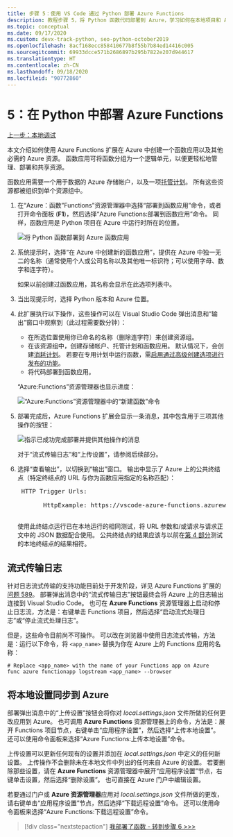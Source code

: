 ```yaml
---
title: 步骤 5：使用 VS Code 通过 Python 部署 Azure Functions
description: 教程步骤 5，将 Python 函数代码部署到 Azure，学习如何在本地项目和 Azure 之间流式传输日志并同步设置。
ms.topic: conceptual
ms.date: 09/17/2020
ms.custom: devx-track-python, seo-python-october2019
ms.openlocfilehash: 8acf168ecc858410677b8f55b7b84ed14416c005
ms.sourcegitcommit: 69933dcce571b2686897b295b7822e207d944617
ms.translationtype: HT
ms.contentlocale: zh-CN
ms.lasthandoff: 09/18/2020
ms.locfileid: "90772860"
---
```

# <a name="5-deploy-azure-functions-in-python"></a>5：在 Python 中部署 Azure Functions

[上一步：本地调试](tutorial-vs-code-serverless-python-04.md)

本文介绍如何使用 Azure Functions 扩展在 Azure 中创建一个函数应用以及其他必需的 Azure 资源。 函数应用可将函数分组为一个逻辑单元，以便更轻松地管理、部署和共享资源。

函数应用需要一个用于数据的 Azure 存储帐户，以及一项[托管计划](/azure/azure-functions/functions-scale#hosting-plan-support)。 所有这些资源都被组织到单个资源组中。

1. 在“Azure：函数”Functions”资源管理器中选择“部署到函数应用”命令，或者打开命令面板 (**F1**)，然后选择“Azure Functions:部署到函数应用”命令。 同样，函数应用是 Python 项目在 Azure 中运行时所在的位置。

    ![将 Python 函数部署到 Azure 函数应用](media/tutorial-vs-code-serverless-python/deploy-a-python-fuction-to-azure-function-app.png)

1. 系统提示时，选择“在 Azure 中创建新的函数应用”，提供在 Azure 中独一无二的名称（通常使用个人或公司名称以及其他唯一标识符；可以使用字母、数字和连字符）。

    如果以前创建过函数应用，其名称会显示在此选项列表中。

1. 当出现提示时，选择 Python 版本和 Azure 位置。

1. 此扩展执行以下操作，这些操作可以在 Visual Studio Code 弹出消息和“输出”窗口中观察到（此过程需要数分钟）：

    - 在所选位置使用你已命名的名称（删除连字符）来创建资源组。
    - 在该资源组中，创建存储帐户、托管计划和函数应用。 默认情况下，会创建[消耗计划](/azure/azure-functions/functions-scale#consumption-plan)。 若要在专用计划中运行函数，需[启用通过高级创建选项进行发布的功能](/azure/azure-functions/functions-develop-vs-code)。
    - 将代码部署到函数应用。

    “Azure:Functions”资源管理器也显示进度：

    ![“Azure:Functions”资源管理器中的“新建函数”命令](media/tutorial-vs-code-serverless-python/deployment-progress-indicator-in-azure-function-explorer.png)

1. 部署完成后，Azure Functions 扩展会显示一条消息，其中包含用于三项其他操作的按钮：

    ![指示已成功完成部署并提供其他操作的消息](media/tutorial-vs-code-serverless-python/azure-functions-deployment-success-with-additional-actions.png)

    对于“流式传输日志”和“上传设置”，请参阅后续部分。 

1. 选择“查看输出”，以切换到“输出”窗口。 输出中显示了 Azure 上的公共终结点（特定终结点的 URL 与你为函数应用指定的名称匹配）：

    <pre>
    HTTP Trigger Urls:

          HttpExample: https://vscode-azure-functions.azurewebsites.net/api/HttpExample
    </pre>

    使用此终结点运行已在本地运行的相同测试，将 URL 参数和/或请求与请求正文中的 JSON 数据配合使用。 公共终结点的结果应该与以前在[第 4 部分](tutorial-vs-code-serverless-python-04.md)测试的本地终结点的结果相符。

## <a name="stream-logs"></a>流式传输日志

针对日志流式传输的支持功能目前处于开发阶段，详见 Azure Functions 扩展的[问题 589](https://github.com/microsoft/vscode-azurefunctions/issues/589)。 部署弹出消息中的“流式传输日志”按钮最终会将 Azure 上的日志输出连接到 Visual Studio Code。 也可在 **Azure Functions** 资源管理器上启动和停止日志流，方法是：右键单击 Functions 项目，然后选择“启动流式处理日志”或“停止流式处理日志”。 

但是，这些命令目前尚不可操作。 可以改在浏览器中使用日志流式传输，方法是：运行以下命令，将 `<app_name>` 替换为你在 Azure 上的 Functions 应用的名称：

```
# Replace <app_name> with the name of your Functions app on Azure
func azure functionapp logstream <app_name> --browser
```

## <a name="sync-local-settings-to-azure"></a>将本地设置同步到 Azure

部署弹出消息中的“上传设置”按钮会将你对 *local.settings.json* 文件所做的任何更改应用到 Azure。 也可调用 **Azure Functions** 资源管理器上的命令，方法是：展开 Functions 项目节点，右键单击“应用程序设置”，然后选择“上传本地设置”。  还可以使用命令面板来选择“Azure Functions:上传本地设置”命令。

上传设置可以更新任何现有的设置并添加在 *local.settings.json* 中定义的任何新设置。 上传操作不会删除未在本地文件中列出的任何来自 Azure 的设置。 若要删除那些设置，请在 **Azure Functions** 资源管理器中展开“应用程序设置”节点，右键单击设置，然后选择“删除设置”。  也可直接在 Azure 门户中编辑设置。

若要通过门户或 **Azure 资源管理器**应用对 *local.settings.json* 文件所做的更改，请右键单击“应用程序设置”节点，然后选择“下载远程设置”命令。  还可以使用命令面板来选择“Azure Functions:下载远程设置”命令。

> [!div class="nextstepaction"]
> [我部署了函数 - 转到步骤 6 >>>](tutorial-vs-code-serverless-python-06.md)

